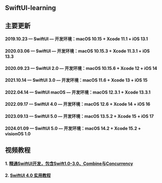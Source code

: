 ## SwiftUI-learning

## 主要更新
#### 2019.10.23 — SwiftUI — 开发环境：macOS 10.15 + Xcode 11.1 + iOS 13.1
#### 2020.03.06 — SwiftUI — 开发环境：macOS 10.15.3 + Xcode 11.3.1 + iOS 13.3
#### 2020.09.23 — SwiftUI 2.0 — 开发环境：macOS 10.15.6 + Xcode 12 + iOS 14
#### 2021.10.14 — SwiftUI 3.0 — 开发环境：macOS 11.6 + Xcode 13 + iOS 15
#### 2022.04.14 — SwiftUI macOS — 开发环境：macOS 12.3.1 + Xcode 13.3.1
#### 2022.09.17 — SwiftUI 4.0 — 开发环境：macOS 12.6 + Xcode 14 + iOS 16
#### 2023.09.13 — SwiftUI 5.0 — 开发环境：macOS 13.5.2 + Xcode 15 + iOS 17
#### 2024.01.09 — SwiftUI 5.0 — 开发环境：macOS 14.2 + Xcode 15.2 + visionOS 1.0

## 视频教程
#### 1. [精通SwiftUI开发，包含Swift1.0-3.0、Combine与Concurrency](https://www.cctalk.com/m/group/90524729)
#### 2. [SwiftUI 4.0 实用教程](https://www.cctalk.com/m/group/90524237)